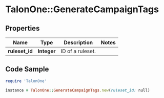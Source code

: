 # TalonOne::GenerateCampaignTags

## Properties

Name | Type | Description | Notes
------------ | ------------- | ------------- | -------------
**ruleset_id** | **Integer** | ID of a ruleset. | 

## Code Sample

```ruby
require 'TalonOne'

instance = TalonOne::GenerateCampaignTags.new(ruleset_id: null)
```


